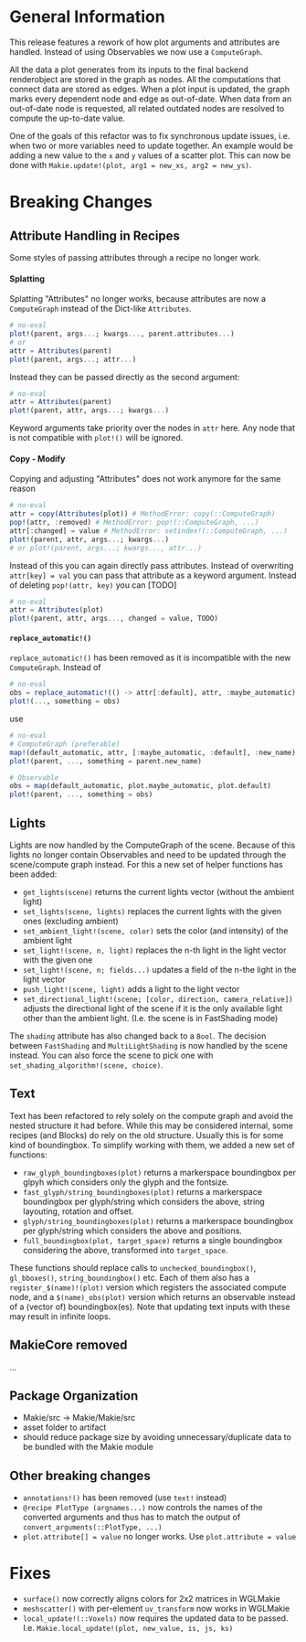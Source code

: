# General Information

This release features a rework of how plot arguments and attributes are handled. Instead of using Observables we now use a `ComputeGraph`.

All the data a plot generates from its inputs to the final backend renderobject are stored in the graph as nodes. All the computations that connect data are stored as edges. When a plot input is updated, the graph marks every dependent node and edge as out-of-date. When data from an out-of-date node is requested, all related outdated nodes are resolved to compute the up-to-date value.

One of the goals of this refactor was to fix synchronous update issues, i.e. when two or more variables need to update together. An example would be adding a new value to the `x` and `y` values of a scatter plot. This can now be done with `Makie.update!(plot, arg1 = new_xs, arg2 = new_ys)`.

# Breaking Changes

## Attribute Handling in Recipes

Some styles of passing attributes through a recipe no longer work.

#### Splatting

Splatting "Attributes" no longer works, because attributes are now a `ComputeGraph` instead of the Dict-like `Attributes`.
```julia
# no-eval
plot!(parent, args...; kwargs..., parent.attributes...)
# or
attr = Attributes(parent)
plot!(parent, args...; attr...)
```

Instead they can be passed directly as the second argument:

```julia
# no-eval
attr = Attributes(parent)
plot!(parent, attr, args...; kwargs...)
```

Keyword arguments take priority over the nodes in `attr` here. Any node that is not compatible with `plot!()` will be ignored.

#### Copy - Modify

Copying and adjusting "Attributes" does not work anymore for the same reason
```julia
# no-eval
attr = copy(Attributes(plot)) # MethodError: copy(::ComputeGraph)
pop!(attr, :removed) # MethodError: pop!(::ComputeGraph, ...)
attr[:changed] = value # MethodError: setindex!(::ComputeGraph, ...)
plot!(parent, attr, args...; kwargs...)
# or plot!(parent, args...; kwargs..., attr...)
```

Instead of this you can again directly pass attributes. Instead of overwriting `attr[key] = val` you can pass that attribute as a keyword argument. Instead of deleting `pop!(attr, key)` you can [TODO]
```julia
# no-eval
attr = Attributes(plot)
plot!(parent, attr, args..., changed = value, TODO)
```

#### `replace_automatic!()`

`replace_automatic!()` has been removed as it is incompatible with the new `ComputeGraph`. Instead of
```julia
# no-eval
obs = replace_automatic!(() -> attr[:default], attr, :maybe_automatic)
plot!(..., something = obs)
```
use
```julia
# no-eval
# ComputeGraph (preferable)
map!(default_automatic, attr, [:maybe_automatic, :default], :new_name)
plot!(parent, ..., something = parent.new_name)

# Observable
obs = map(default_automatic, plot.maybe_automatic, plot.default)
plot!(parent, ..., something = obs)
```

## Lights

Lights are now handled by the ComputeGraph of the scene. Because of this lights no longer contain Observables and need to be updated through the scene/compute graph instead. For this a new set of helper functions has been added:
- `get_lights(scene)` returns the current lights vector (without the ambient light)
- `set_lights(scene, lights)` replaces the current lights with the given ones (excluding ambient)
- `set_ambient_light!(scene, color)` sets the color (and intensity) of the ambient light
- `set_light!(scene, n, light)` replaces the n-th light in the light vector with the given one
- `set_light!(scene, n; fields...)` updates a field of the n-the light in the light vector
- `push_light!(scene, light)` adds a light to the light vector
- `set_directional_light!(scene; [color, direction, camera_relative])` adjusts the directional light of the scene if it is the only available light other than the ambient light. (I.e. the scene is in FastShading mode)

The `shading` attribute has also changed back to a `Bool`. The decision between `FastShading` and `MultiLightShading` is now handled by the scene instead. You can also force the scene to pick one with `set_shading_algorithm!(scene, choice)`.

## Text

Text has been refactored to rely solely on the compute graph and avoid the nested structure it had before. While this may be considered internal, some recipes (and Blocks) do rely on the old structure. Usually this is for some kind of boundingbox. To simplify working with them, we added a new set of functions:
- `raw_glyph_boundingboxes(plot)` returns a markerspace boundingbox per glpyh which considers only the glyph and the fontsize.
- `fast_glyph/string_boundingboxes(plot)` returns a markerspace boundingbox per glyph/string which considers the above, string layouting, rotation and offset.
- `glyph/string_boundingboxes(plot)` returns a markerspace boundingbox per glyph/string which considers the above and positions.
- `full_boundingbox(plot, target_space)` returns a single boundingbox considering the above, transformed into `target_space`.

These functions should replace calls to `unchecked_boundingbox()`, `gl_bboxes()`, `string_boundingbox()` etc. Each of them also has a `register_$(name)!(plot)` version which registers the associated compute node, and a `$(name)_obs(plot)` version which returns an observable instead of a (vector of) boundingbox(es). Note that updating text inputs with these may result in infinite loops.

## MakieCore removed

...

## Package Organization

- Makie/src -> Makie/Makie/src
- asset folder to artifact
- should reduce package size by avoiding unnecessary/duplicate data to be bundled with the Makie module

## Other breaking changes

- `annotations!()` has been removed (use `text!` instead)
- `@recipe PlotType (argnames...)` now controls the names of the converted arguments and thus has to match the output of `convert_arguments(::PlotType, ...)`
- `plot.attribute[] = value` no longer works. Use `plot.attribute = value`

# Fixes

- `surface()` now correctly aligns colors for 2x2 matrices in WGLMakie
- `meshscatter()` with per-element `uv_transform` now works in WGLMakie
- `local_update!(::Voxels)` now requires the updated data to be passed. I.e. `Makie.local_update!(plot, new_value, is, js, ks)`

